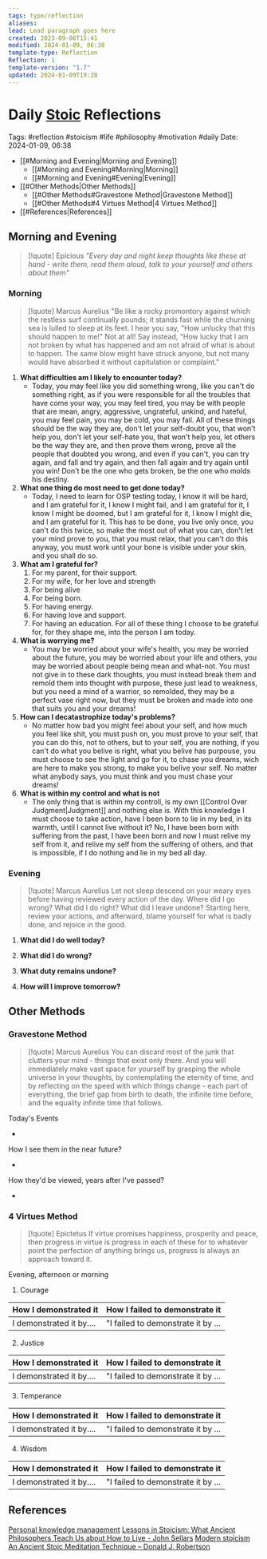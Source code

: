```yaml
---
tags: type/reflection
aliases: 
lead: Lead paragraph goes here
created: 2023-09-06T15:41
modified: 2024-01-09, 06:38
template-type: Reflection
Reflection: 1
template-version: "1.7"
updated: 2024-01-09T19:28
---
```



# Daily [Stoic](../SLIP-BOX/Stoicism.md) Reflections

Tags:  #reflection #stoicism #life #philosophy #motivation #daily 
Date: 2024-01-09, 06:38

- [[#Morning and Evening|Morning and Evening]]
	- [[#Morning and Evening#Morning|Morning]]
	- [[#Morning and Evening#Evening|Evening]]
- [[#Other Methods|Other Methods]]
	- [[#Other Methods#Gravestone Method|Gravestone Method]]
	- [[#Other Methods#4 Virtues Method|4 Virtues Method]]
- [[#References|References]]


## Morning and Evening

> [!quote] Epicious 
> _"Every day and night keep thoughts like these at hand - write them, read them aloud, talk to your yourself and others about them"_

### Morning

> [!quote] Marcus Aurelius
> "Be like a rocky promontory against which the restless surf continually pounds; it stands fast while the churning sea is lulled to sleep at its feet. I hear you say, "How unlucky that this should happen to me!" Not at all! Say instead, "How lucky that I am not broken by what has happened and am not afraid of what is about to happen. The same blow might have struck anyone, but not many would have absorbed it without capitulation or complaint."

1. **What difficulties am I likely to encounter today?**
	- Today, you may feel like you did something wrong, like you can't do something right, as if you were responsible for all the troubles that have come your way, you may feel tired, you may be with people that are mean, angry, aggressive, ungrateful, unkind, and hateful, you may feel pain, you may be cold, you may fail. All of these things should be the way they are, don't let your self-doubt you, that won't help you, don't let your self-hate you, that won't help you, let others be the way they are, and then prove them wrong, prove all the people that doubted you wrong, and even if you can't, you can try again, and fall and try again, and then fall again and try again until you win! Don't be the one who gets broken, be the one who molds his destiny.
2. **What one thing do most need to get done today?**
	- Today, I need to learn for OSP testing today, I know it will be hard, and I am grateful for it, I know I might fail, and I am grateful for it, I know I might be doomed, but I am grateful for it, I know I might die, and I am grateful for it. This has to be done, you live only once, you can't do this twice, so make the most out of what you can, don't let your mind prove to you, that you must relax, that you can't do this anyway, you must work until your bone is visible under your skin, and you shall do so.
1. **What am I grateful for?**
	1. For my parent, for their support.
	2. For my wife, for her love and strength
	3. For being alive
	4. For being born.
	5. For having energy.
	6. For having love and support.
	7. For having an education. For all of these thing I choose to be grateful for, for they shape me, into the person I am today.
2. **What is worrying me?**
	- You may be worried about your wife's health, you may be worried about the future, you may be worried about your life and others, you may be worried about people being mean and what-not. You must not give in to these dark thoughts, you must instead break them and remold them into thought with purpose, these just lead to weakness, but you need a mind of a warrior, so remolded, they may be a perfect vase right now, but they must be broken and made into one that suits you and your dreams!
3. **How can I decatastrophize today's problems?**
	- No matter how bad you might feel about your self, and how much you feel like shit, you must push on, you must prove to your self, that you can do this, not to others, but to your self, you are nothing, if you can't do what you belive is right, what you belive has purpouse, you must choose to see the light and go for it, to chase you dreams, wich are here to make you strong, to make you belive your self. No matter what anybody says, you must think and you must chase your dreams!
4. **What is within my control and what is not**
	- The only thing that is within my controll, is my own [[Control Over Judgment|Judgment]] and nothing else is. With this knowledge I must choose to take action, have I been born to lie in my bed, in its warmth, until I cannot live without it? No, I have been born with suffering from the past, I have been born and now I must relive my self from it, and relive my self from the suffering of others, and that is impossible, if I do nothing and lie in my bed all day.

### Evening

> [!quote] Marcus Aurelius
> Let not sleep descend on your weary eyes before having reviewed every action of the day. Where did I go wrong? What did I do right? What did I leave undone? Starting here, review your actions, and afterward, blame yourself for what is badly done, and rejoice in the good.

1. **What did I do well today?**

2. **What did I do wrong?**

4. **What duty remains undone?**

5. **How will I improve tomorrow?**

## Other Methods

### Gravestone Method

> [!quote] Marcus Aurelius
> You can discard most of the junk that clutters your mind - things that exist only there. And you will immediately make vast space for yourself by grasping the whole universe in your thoughts, by contemplating the eternity of time, and by reflecting on the speed with which things change - each part of everything, the brief gap from birth to death, the infinite time before, and the equality infinite time that follows. 

Today's Events 

- 

How I see them in the near future? 

- 

How they'd be viewed, years after I've passed?

- 

### 4 Virtues Method

> [!quote] Epictetus 
> If virtue promises happiness, prosperity and peace, then progress in virtue is progress in each of these for to whatever point the perfection of anything brings us, progress is always an approach toward it.

Evening, afternoon or morning

1. Courage 

| How I demonstrated it  | How I failed to demonstrate it |
| ------------------- | ---------------- |
| I demonstrated it by....                 | "I failed to demonstrate it by ...              |

2. Justice

| How I demonstrated it  | How I failed to demonstrate it |
| ------------------- | ---------------- |
| I demonstrated it by....                 | "I failed to demonstrate it by ...             

3. Temperance

| How I demonstrated it  | How I failed to demonstrate it |
| ------------------- | ---------------- |
| I demonstrated it by....                 | "I failed to demonstrate it by ...             

4. Wisdom

| How I demonstrated it  | How I failed to demonstrate it |
| ------------------- | ---------------- |
| I demonstrated it by....                 | "I failed to demonstrate it by ...             

## References

[Personal knowledge management](Personal%20knowledge%20management.md)
[Lessons in Stoicism: What Ancient Philosophers Teach Us about How to Live - John Sellars](https://books.google.cz/books/about/Lessons_in_Stoicism.html?id=ky84zQEACAAJ&redir_esc=y)
[Modern stoicism](https://modernstoicism.com/)
[An Ancient Stoic Meditation Technique – Donald J. Robertson](https://donaldrobertson.name/2017/03/22/an-ancient-stoic-meditation-technique/)


